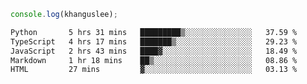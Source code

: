 ```js
console.log(khanguslee);
```

<!--START_SECTION:waka-->

```txt
Python       5 hrs 31 mins   █████████▒░░░░░░░░░░░░░░░   37.59 %
TypeScript   4 hrs 17 mins   ███████▒░░░░░░░░░░░░░░░░░   29.23 %
JavaScript   2 hrs 43 mins   ████▓░░░░░░░░░░░░░░░░░░░░   18.49 %
Markdown     1 hr 18 mins    ██▒░░░░░░░░░░░░░░░░░░░░░░   08.86 %
HTML         27 mins         ▓░░░░░░░░░░░░░░░░░░░░░░░░   03.13 %
```

<!--END_SECTION:waka-->

<!--
**khanguslee/khanguslee** is a ✨ _special_ ✨ repository because its `README.md` (this file) appears on your GitHub profile.

Here are some ideas to get you started:

- 🔭 I’m currently working on ...
- 🌱 I’m currently learning ...
- 👯 I’m looking to collaborate on ...
- 🤔 I’m looking for help with ...
- 💬 Ask me about ...
- 📫 How to reach me: ...
- 😄 Pronouns: ...
- ⚡ Fun fact: ...
-->
